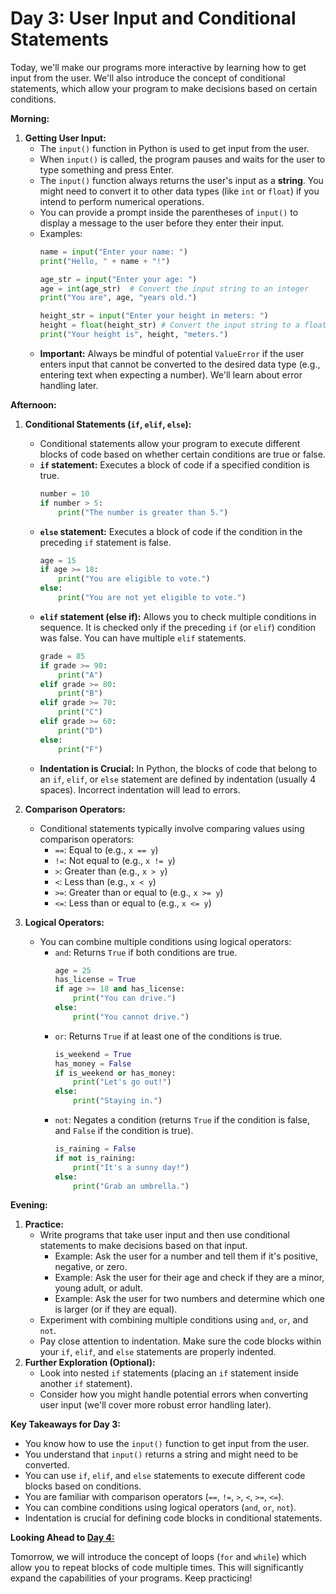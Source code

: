 # Day 3: User Input and Conditional Statements

Today, we'll make our programs more interactive by learning how to get input from the user. We'll also introduce the concept of conditional statements, which allow your program to make decisions based on certain conditions.

**Morning:**

1.  **Getting User Input:**
    * The `input()` function in Python is used to get input from the user.
    * When `input()` is called, the program pauses and waits for the user to type something and press Enter.
    * The `input()` function always returns the user's input as a **string**. You might need to convert it to other data types (like `int` or `float`) if you intend to perform numerical operations.
    * You can provide a prompt inside the parentheses of `input()` to display a message to the user before they enter their input.
    * Examples:
        ```python
        name = input("Enter your name: ")
        print("Hello, " + name + "!")

        age_str = input("Enter your age: ")
        age = int(age_str)  # Convert the input string to an integer
        print("You are", age, "years old.")

        height_str = input("Enter your height in meters: ")
        height = float(height_str) # Convert the input string to a float
        print("Your height is", height, "meters.")
        ```
    * **Important:** Always be mindful of potential `ValueError` if the user enters input that cannot be converted to the desired data type (e.g., entering text when expecting a number). We'll learn about error handling later.

**Afternoon:**

1.  **Conditional Statements (`if`, `elif`, `else`):**
    * Conditional statements allow your program to execute different blocks of code based on whether certain conditions are true or false.
    * **`if` statement:** Executes a block of code if a specified condition is true.
        ```python
        number = 10
        if number > 5:
            print("The number is greater than 5.")
        ```
    * **`else` statement:** Executes a block of code if the condition in the preceding `if` statement is false.
        ```python
        age = 15
        if age >= 18:
            print("You are eligible to vote.")
        else:
            print("You are not yet eligible to vote.")
        ```
    * **`elif` statement (else if):** Allows you to check multiple conditions in sequence. It is checked only if the preceding `if` (or `elif`) condition was false. You can have multiple `elif` statements.
        ```python
        grade = 85
        if grade >= 90:
            print("A")
        elif grade >= 80:
            print("B")
        elif grade >= 70:
            print("C")
        elif grade >= 60:
            print("D")
        else:
            print("F")
        ```
    * **Indentation is Crucial:** In Python, the blocks of code that belong to an `if`, `elif`, or `else` statement are defined by indentation (usually 4 spaces). Incorrect indentation will lead to errors.

2.  **Comparison Operators:**
    * Conditional statements typically involve comparing values using comparison operators:
        * `==`: Equal to (e.g., `x == y`)
        * `!=`: Not equal to (e.g., `x != y`)
        * `>`: Greater than (e.g., `x > y`)
        * `<`: Less than (e.g., `x < y`)
        * `>=`: Greater than or equal to (e.g., `x >= y`)
        * `<=`: Less than or equal to (e.g., `x <= y`)

3.  **Logical Operators:**
    * You can combine multiple conditions using logical operators:
        * `and`: Returns `True` if both conditions are true.
            ```python
            age = 25
            has_license = True
            if age >= 18 and has_license:
                print("You can drive.")
            else:
                print("You cannot drive.")
            ```
        * `or`: Returns `True` if at least one of the conditions is true.
            ```python
            is_weekend = True
            has_money = False
            if is_weekend or has_money:
                print("Let's go out!")
            else:
                print("Staying in.")
            ```
        * `not`: Negates a condition (returns `True` if the condition is false, and `False` if the condition is true).
            ```python
            is_raining = False
            if not is_raining:
                print("It's a sunny day!")
            else:
                print("Grab an umbrella.")
            ```

**Evening:**

1.  **Practice:**
    * Write programs that take user input and then use conditional statements to make decisions based on that input.
        * Example: Ask the user for a number and tell them if it's positive, negative, or zero.
        * Example: Ask the user for their age and check if they are a minor, young adult, or adult.
        * Example: Ask the user for two numbers and determine which one is larger (or if they are equal).
    * Experiment with combining multiple conditions using `and`, `or`, and `not`.
    * Pay close attention to indentation. Make sure the code blocks within your `if`, `elif`, and `else` statements are properly indented.
2.  **Further Exploration (Optional):**
    * Look into nested `if` statements (placing an `if` statement inside another `if` statement).
    * Consider how you might handle potential errors when converting user input (we'll cover more robust error handling later).

**Key Takeaways for Day 3:**

* You know how to use the `input()` function to get input from the user.
* You understand that `input()` returns a string and might need to be converted.
* You can use `if`, `elif`, and `else` statements to execute different code blocks based on conditions.
* You are familiar with comparison operators (`==`, `!=`, `>`, `<`, `>=`, `<=`).
* You can combine conditions using logical operators (`and`, `or`, `not`).
* Indentation is crucial for defining code blocks in conditional statements.

**Looking Ahead to [Day 4:](https://github.com/tom-onion/python/blob/main/Day_2(python_basics).md)**

Tomorrow, we will introduce the concept of loops (`for` and `while`) which allow you to repeat blocks of code multiple times. This will significantly expand the capabilities of your programs. Keep practicing!
